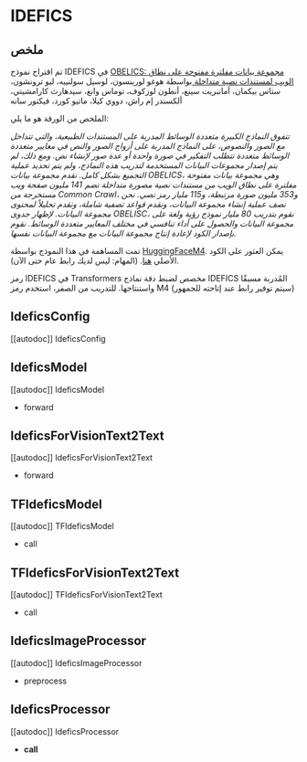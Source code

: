 # IDEFICS

## ملخص

تم اقتراح نموذج IDEFICS في [OBELICS: مجموعة بيانات مفلترة مفتوحة على نطاق الويب لمستندات نصية متداخلة
](https://huggingface.co/papers/2306.16527
) بواسطة هوغو لورينسون، لوسيل سولنييه، ليو ترونشون، ستاس بيكمان، أمانبريت سينغ، أنطون لوزكوف، توماس وانغ، سيدهارث كارامشيتي، ألكسندر إم راش، دووي كيلا، ماتيو كورد، فيكتور سانه

الملخص من الورقة هو ما يلي:

*تتفوق النماذج الكبيرة متعددة الوسائط المدربة على المستندات الطبيعية، والتي تتداخل مع الصور والنصوص، على النماذج المدربة على أزواج الصور والنص في معايير متعددة الوسائط متعددة تتطلب التفكير في صورة واحدة أو عدة صور لإنشاء نص. ومع ذلك، لم يتم إصدار مجموعات البيانات المستخدمة لتدريب هذه النماذج، ولم يتم تحديد عملية التجميع بشكل كامل. نقدم مجموعة بيانات OBELICS، وهي مجموعة بيانات مفتوحة مفلترة على نطاق الويب من مستندات نصية مصورة متداخلة تضم 141 مليون صفحة ويب مستخرجة من Common Crawl، و353 مليون صورة مرتبطة، و115 مليار رمز نصي. نحن نصف عملية إنشاء مجموعة البيانات، ونقدم قواعد تصفية شاملة، ونقدم تحليلاً لمحتوى مجموعة البيانات. لإظهار جدوى OBELISC، نقوم بتدريب 80 مليار نموذج رؤية ولغة على مجموعة البيانات والحصول على أداء تنافسي في مختلف المعايير متعددة الوسائط. نقوم بإصدار الكود لإعادة إنتاج مجموعة البيانات مع مجموعة البيانات نفسها.*

تمت المساهمة في هذا النموذج بواسطة [HuggingFaceM4](https://huggingface.co/HuggingFaceM4). يمكن العثور على الكود الأصلي [هنا](<INSERT LINK TO GITHUB REPO HERE>). (المهام: ليس لديك رابط عام حتى الآن).


<Tip warning={true}>  
رمز IDEFICS في Transformers مخصص لضبط دقة نماذج IDEFICS المُدربة مسبقًا واستنتاجها.  
للتدريب من الصفر، استخدم رمز M4 (سيتم توفير رابط عند إتاحته للجمهور)  
</Tip>

## IdeficsConfig

[[autodoc]] IdeficsConfig

## IdeficsModel

[[autodoc]] IdeficsModel

- forward

## IdeficsForVisionText2Text

[[autodoc]] IdeficsForVisionText2Text

- forward

## TFIdeficsModel

[[autodoc]] TFIdeficsModel

- call

## TFIdeficsForVisionText2Text

[[autodoc]] TFIdeficsForVisionText2Text

- call

## IdeficsImageProcessor

[[autodoc]] IdeficsImageProcessor

- preprocess

## IdeficsProcessor

[[autodoc]] IdeficsProcessor

- __call__
